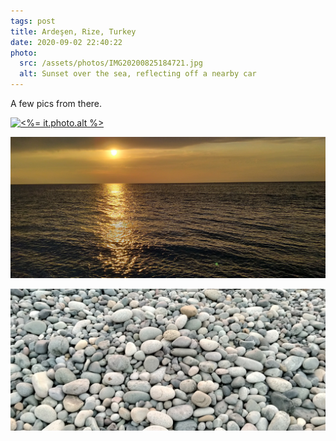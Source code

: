 ```yaml
---
tags: post
title: Ardeşen, Rize, Turkey
date: 2020-09-02 22:40:22
photo:
  src: /assets/photos/IMG20200825184721.jpg
  alt: Sunset over the sea, reflecting off a nearby car
---
```


A few pics from there.

[![<%= it.photo.alt %>](<%= it.photo.src %>)](<%= it.photo.src %>)

[![The dark clouds are painted yellow by the sun, the sea is set ablaze](/assets/photos/IMG20200902180736.jpg)](/assets/photos/IMG20200902180736.jpg)

[![The beach is covered in rocks as far as the eyes can see, and even further](/assets/photos/IMG20200902184220.jpg)](/assets/photos/IMG20200902184220.jpg)
